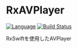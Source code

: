 # RxAVPlayer

[![Language](http://img.shields.io/badge/language-swift-brightgreen.svg?style=flat)](https://developer.apple.com/swift)
[![Build Status](https://app.bitrise.io/app/9df1e8995945cabe/status.svg?token=FjsjmWwmH9tCPESy60IYbw&branch=master)](https://app.bitrise.io/app/9df1e8995945cabe)

RxSwiftを使用したAVPlayer
